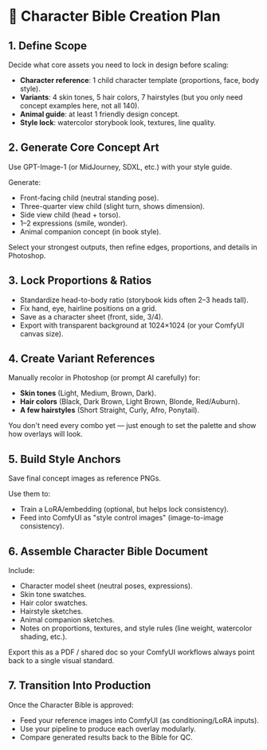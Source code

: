 # 📖 Character Bible Creation Plan

## 1. Define Scope

Decide what core assets you need to lock in design before scaling:

- **Character reference**: 1 child character template (proportions, face, body style).
- **Variants**: 4 skin tones, 5 hair colors, 7 hairstyles (but you only need concept examples here, not all 140).
- **Animal guide**: at least 1 friendly design concept.
- **Style lock**: watercolor storybook look, textures, line quality.

## 2. Generate Core Concept Art

Use GPT-Image-1 (or MidJourney, SDXL, etc.) with your style guide.

Generate:

- Front-facing child (neutral standing pose).
- Three-quarter view child (slight turn, shows dimension).
- Side view child (head + torso).
- 1–2 expressions (smile, wonder).
- Animal companion concept (in book style).

Select your strongest outputs, then refine edges, proportions, and details in Photoshop.

## 3. Lock Proportions & Ratios

- Standardize head-to-body ratio (storybook kids often 2–3 heads tall).
- Fix hand, eye, hairline positions on a grid.
- Save as a character sheet (front, side, 3/4).
- Export with transparent background at 1024×1024 (or your ComfyUI canvas size).

## 4. Create Variant References

Manually recolor in Photoshop (or prompt AI carefully) for:

- **Skin tones** (Light, Medium, Brown, Dark).
- **Hair colors** (Black, Dark Brown, Light Brown, Blonde, Red/Auburn).
- **A few hairstyles** (Short Straight, Curly, Afro, Ponytail).

You don't need every combo yet — just enough to set the palette and show how overlays will look.

## 5. Build Style Anchors

Save final concept images as reference PNGs.

Use them to:

- Train a LoRA/embedding (optional, but helps lock consistency).
- Feed into ComfyUI as "style control images" (image-to-image consistency).

## 6. Assemble Character Bible Document

Include:

- Character model sheet (neutral poses, expressions).
- Skin tone swatches.
- Hair color swatches.
- Hairstyle sketches.
- Animal companion sketches.
- Notes on proportions, textures, and style rules (line weight, watercolor shading, etc.).

Export this as a PDF / shared doc so your ComfyUI workflows always point back to a single visual standard.

## 7. Transition Into Production

Once the Character Bible is approved:

- Feed your reference images into ComfyUI (as conditioning/LoRA inputs).
- Use your pipeline to produce each overlay modularly.
- Compare generated results back to the Bible for QC.
